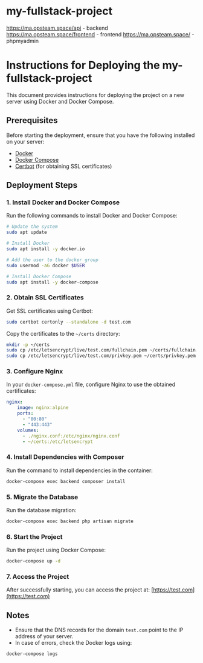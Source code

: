 # my-fullstack-project

https://ma.opsteam.space/api - backend
https://ma.opsteam.space/frontend - frontend
https://ma.opsteam.space/ - phpmyadmin

# Instructions for Deploying the my-fullstack-project

This document provides instructions for deploying the project on a new server using Docker and Docker Compose.

## Prerequisites

Before starting the deployment, ensure that you have the following installed on your server:

- [Docker](https://docs.docker.com/get-docker/)
- [Docker Compose](https://docs.docker.com/compose/install/)
- [Certbot](https://certbot.eff.org/instructions) (for obtaining SSL certificates)

## Deployment Steps

### 1. Install Docker and Docker Compose

Run the following commands to install Docker and Docker Compose:

```bash
# Update the system
sudo apt update

# Install Docker
sudo apt install -y docker.io

# Add the user to the docker group
sudo usermod -aG docker $USER

# Install Docker Compose
sudo apt install -y docker-compose
```

### 2. Obtain SSL Certificates

Get SSL certificates using Certbot:

```bash
sudo certbot certonly --standalone -d test.com
```

Copy the certificates to the `~/certs` directory:

```bash
mkdir -p ~/certs
sudo cp /etc/letsencrypt/live/test.com/fullchain.pem ~/certs/fullchain.pem
sudo cp /etc/letsencrypt/live/test.com/privkey.pem ~/certs/privkey.pem
```

### 3. Configure Nginx

In your `docker-compose.yml` file, configure Nginx to use the obtained certificates:

```yaml
nginx:
    image: nginx:alpine
    ports:
      - "80:80"
      - "443:443"
    volumes:
      - ./nginx.conf:/etc/nginx/nginx.conf
      - ~/certs:/etc/letsencrypt
```

### 4. Install Dependencies with Composer

Run the command to install dependencies in the container:

```bash
docker-compose exec backend composer install
```

### 5. Migrate the Database

Run the database migration:

```bash
docker-compose exec backend php artisan migrate
```

### 6. Start the Project

Run the project using Docker Compose:

```bash
docker-compose up -d
```

### 7. Access the Project

After successfully starting, you can access the project at: [https://test.com](https://test.com)

## Notes

- Ensure that the DNS records for the domain `test.com` point to the IP address of your server.
- In case of errors, check the Docker logs using:

```bash
docker-compose logs
```

